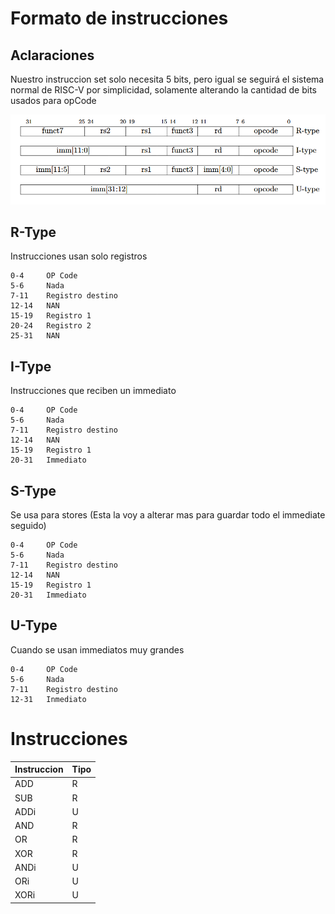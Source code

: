 # Formato de instrucciones

## Aclaraciones

Nuestro instruccion set solo necesita 5 bits, pero igual se seguirá el sistema normal de RISC-V por simplicidad, solamente alterando la cantidad de bits usados para opCode

![alt text](image.png)

## R-Type

Instrucciones usan solo registros

    0-4     OP Code
    5-6     Nada
    7-11    Registro destino
    12-14   NAN
    15-19   Registro 1
    20-24   Registro 2
    25-31   NAN

## I-Type

Instrucciones que reciben un immediato

    0-4     OP Code
    5-6     Nada
    7-11    Registro destino
    12-14   NAN
    15-19   Registro 1
    20-31   Immediato

## S-Type

Se usa para stores (Esta la voy a alterar mas para guardar todo el immediate seguido)

    0-4     OP Code
    5-6     Nada
    7-11    Registro destino
    12-14   NAN
    15-19   Registro 1
    20-31   Immediato

## U-Type

Cuando se usan immediatos muy grandes

    0-4     OP Code
    5-6     Nada
    7-11    Registro destino
    12-31   Inmediato

# Instrucciones

Instruccion| Tipo |
|-|-|
ADD | R
SUB | R
ADDi | U 
AND | R
OR | R
XOR | R
ANDi | U
ORi | U
XORi | U

